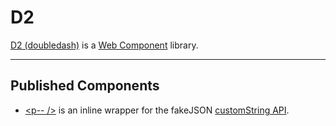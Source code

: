 # D2
[D2 (doubledash)](https://github.com/eIIisd/D2) is a [Web Component](https://developer.mozilla.org/en-US/docs/Web/Web_Components) library.

---

## Published Components
- [\<p-- /\>](https://eiiisd.github.io/D2/public/lib/P.js) is an inline wrapper for the fakeJSON [customString API](https://fakejson.com/documentation#field_custom).
